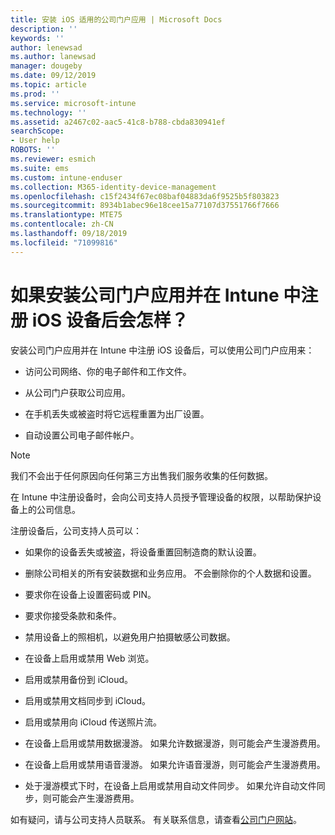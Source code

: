 ```yaml
---
title: 安装 iOS 适用的公司门户应用 | Microsoft Docs
description: ''
keywords: ''
author: lenewsad
ms.author: lanewsad
manager: dougeby
ms.date: 09/12/2019
ms.topic: article
ms.prod: ''
ms.service: microsoft-intune
ms.technology: ''
ms.assetid: a2467c02-aac5-41c8-b788-cbda830941ef
searchScope:
- User help
ROBOTS: ''
ms.reviewer: esmich
ms.suite: ems
ms.custom: intune-enduser
ms.collection: M365-identity-device-management
ms.openlocfilehash: c15f2434f67ec08baf04883da6f9525b5f803823
ms.sourcegitcommit: 8934b1abec96e18cee15a77107d37551766f7666
ms.translationtype: MTE75
ms.contentlocale: zh-CN
ms.lasthandoff: 09/18/2019
ms.locfileid: "71099816"
---
```

# <a name="what-happens-if-you-install-the-company-portal-app-and-enroll-your-ios-device-in-intune"></a>如果安装公司门户应用并在 Intune 中注册 iOS 设备后会怎样？

安装公司门户应用并在 Intune 中注册 iOS 设备后，可以使用公司门户应用来：

- 访问公司网络、你的电子邮件和工作文件。

- 从公司门户获取公司应用。

- 在手机丢失或被盗时将它远程重置为出厂设置。

- 自动设置公司电子邮件帐户。

> [!NOTE]
> 我们不会出于任何原因向任何第三方出售我们服务收集的任何数据。  

在 Intune 中注册设备时，会向公司支持人员授予管理设备的权限，以帮助保护设备上的公司信息。  

注册设备后，公司支持人员可以：

- 如果你的设备丢失或被盗，将设备重置回制造商的默认设置。

- 删除公司相关的所有安装数据和业务应用。 不会删除你的个人数据和设置。

- 要求你在设备上设置密码或 PIN。

- 要求你接受条款和条件。

- 禁用设备上的照相机，以避免用户拍摄敏感公司数据。

- 在设备上启用或禁用 Web 浏览。

- 启用或禁用备份到 iCloud。

- 启用或禁用文档同步到 iCloud。

- 启用或禁用向 iCloud 传送照片流。

- 在设备上启用或禁用数据漫游。 如果允许数据漫游，则可能会产生漫游费用。

- 在设备上启用或禁用语音漫游。 如果允许语音漫游，则可能会产生漫游费用。

- 处于漫游模式下时，在设备上启用或禁用自动文件同步。 如果允许自动文件同步，则可能会产生漫游费用。



如有疑问，请与公司支持人员联系。 有关联系信息，请查看[公司门户网站](https://go.microsoft.com/fwlink/?linkid=2010980)。
